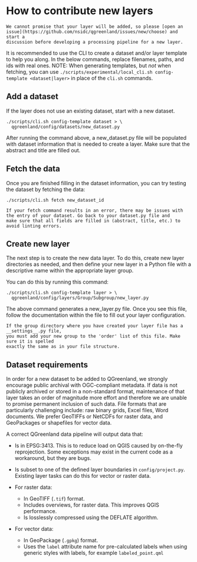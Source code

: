 # How to contribute new layers

```{note}
We cannot promise that your layer will be added, so please [open an
issue](https://github.com/nsidc/qgreenland/issues/new/choose) and start a
discussion before developing a processing pipeline for a new layer. 
```

It is recommended to use the CLI to create a dataset and/or layer template to
help you along. In the below commands, replace filenames, paths, and ids with
real ones. NOTE: When generating templates, but _not_ when fetching, you can
use `./scripts/experimental/local_cli.sh config-template <dataset|layer>` in
place of the `cli.sh` commands.

## Add a dataset

If the layer does not use an existing dataset, start with a new dataset.

```
./scripts/cli.sh config-template dataset > \
  qgreenland/config/datasets/new_dataset.py
```
After running the command above, a new_dataset.py file will 
be populated with dataset information that is needed to create 
a layer. Make sure that the abstract and title are filled out.

## Fetch the data
Once you are finished filling in the dataset information, you can try 
testing the dataset by fetching the data:

```
./scripts/cli.sh fetch new_dataset_id
```
```{note}
If your fetch command results in an error, there may be issues with 
the entry of your dataset. Go back to your dataset.py file and 
make sure that all fields are filled in (abstract, title, etc.) to avoid linting errors.
```

## Create new layer

The next step is to create the new data layer. To do this, create new layer 
directories as needed, and then define your new layer in a Python file with 
a descriptive name within the appropriate layer group.

You can do this by running this command:
```
./scripts/cli.sh config-template layer > \
  qgreenland/config/layers/Group/Subgroup/new_layer.py
```

The above command generates a new_layer.py file. Once you see this file,
follow the documentation within the file to fill out your layer configuration.

```{note}
If the group directory where you have created your layer file has a __settings__.py file,
you must add your new group to the 'order' list of this file. Make sure it is spelled 
exactly the same as in your file structure.
```

## Dataset requirements

In order for a new dataset to be added to QGreenland, we strongly encourage
public archival with OGC-compliant metadata. If data is not publicly archived
or stored in a non-standard format, maintenance of that layer takes an order of
magnitude more effort and therefore we are unable to promise permanent
inclusion of such data. File formats that are particularly challenging include:
raw binary grids, Excel files, Word documents. We prefer GeoTIFFs or NetCDFs
for raster data, and GeoPackages or shapefiles for vector data. 

A correct QGreenland data pipeline will output data that:

* Is in EPSG:3413. This is to reduce load on QGIS caused by on-the-fly
  reprojection. Some exceptions may exist in the current code as a workaround,
  but they are bugs.

* Is subset to one of the defined layer boundaries in `config/project.py`.
  Existing layer tasks can do this for vector or raster data.

* For raster data:
  * In GeoTIFF (`.tif`) format.
  * Includes overviews, for raster data. This improves QGIS performance.
  * Is losslessly compressed using the DEFLATE algorithm.

* For vector data:
  * In GeoPackage (`.gpkg`) format.
  * Uses the `label` attribute name for pre-calculated labels when using
    generic styles with labels, for example `labeled_point.qml`
